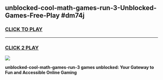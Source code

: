 
## unblocked-cool-math-games-run-3-Unblocked-Games-Free-Play #dm74j
<h3>
<a href="https://us.freeplayer.one?title=unblocked-cool-math-games-run-3&ref=9M">CLICK TO PLAY</a></h3>
<hr>

<h3>
<a href="https://us.freeplayer.one?title=unblocked-cool-math-games-run-3&ref=9M">CLICK 2 PLAY</a>
  
</h3>

<a href="https://us.freeplayer.one?title=unblocked-cool-math-games-run-3&ref=9M"><img src="https://clearcache.store/games.png"></a>


**unblocked-cool-math-games-run-3 games unblocked: Your Gateway to Fun and Accessible Online Gaming**

